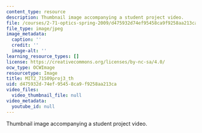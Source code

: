 ```yaml
---
content_type: resource
description: Thumbnail image accompanying a student project video.
file: /courses/2-71-optics-spring-2009/d475932d74ef95458ca9f9258aa213ca_MIT2_71S09proj3_th.jpg
file_type: image/jpeg
image_metadata:
  caption: ''
  credit: ''
  image-alt: ''
learning_resource_types: []
license: https://creativecommons.org/licenses/by-nc-sa/4.0/
ocw_type: OCWImage
resourcetype: Image
title: MIT2_71S09proj3_th
uid: d475932d-74ef-9545-8ca9-f9258aa213ca
video_files:
  video_thumbnail_file: null
video_metadata:
  youtube_id: null
---
```

Thumbnail image accompanying a student project video.